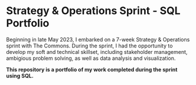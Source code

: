 # Strategy & Operations Sprint - SQL Portfolio
Beginning in late May 2023, I embarked on a 7-week Strategy & Operations sprint with The Commons. 
During the sprint, I had the opportunity to develop my soft and technical skillset, including stakeholder management, ambigious problem solving, as well as data analysis and visualization.

**This repository is a portfolio of my work completed during the sprint using SQL.**
